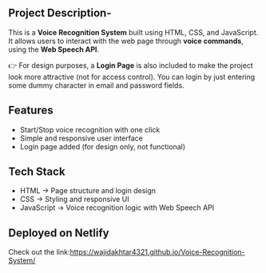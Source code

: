 ## Project Description-

This is a **Voice Recognition System** built using HTML, CSS, and JavaScript.  
It allows users to interact with the web page through **voice commands**,  using the **Web Speech API**.  

👉 For design purposes, a **Login Page** is also included to make the project look more attractive (not for access control). 
You can login by just entering some dummy character in email and password fields.

## Features  
-  Start/Stop voice recognition with one click   
-  Simple and responsive user interface  
-  Login page added (for design only, not functional)

##  Tech Stack  
- HTML → Page structure and login design  
- CSS → Styling and responsive UI  
- JavaScript → Voice recognition logic with Web Speech API

## Deployed on Netlify
Check out the link:https://wajidakhtar4321.github.io/Voice-Recognition-System/
